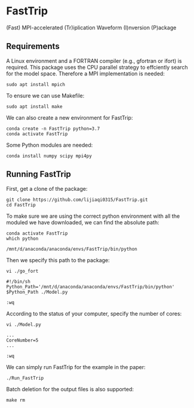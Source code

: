 # FastTrip
(Fast) MPI-accelerated (Tr)iplication Waveform (I)nversion (P)ackage

## Requirements
A Linux environment and a FORTRAN compiler (e.g., gfortran or ifort) is required.
This package uses the CPU parallel strategy to effciently search for the model space. Therefore a MPI implementation is needed:
```
sudo apt install mpich
```

To ensure we can use Makefile:
```
sudo apt install make
```

We can also create a new environment for FastTrip:
```
conda create -n FastTrip python=3.7
conda activate FastTrip
```

Some Python modules are needed:
```
conda install numpy scipy mpi4py
```

## Running FastTrip
First, get a clone of the package:
```
git clone https://github.com/lijiaqi0315/FastTrip.git
cd FastTrip
```
To make sure we are using the correct python environment with all the moduled we have downloaded, we can find the absolute path:
```
conda activate FastTrip
which python

/mnt/d/anaconda/anaconda/envs/FastTrip/bin/python
```
Then we specify this path to the package:
```
vi ./go_fort

#!/bin/sh
Python_Path='/mnt/d/anaconda/anaconda/envs/FastTrip/bin/python'
$Python_Path ./Model.py

:wq
```

According to the status of your computer, specify the number of cores:
```
vi ./Model.py

...
CoreNumber=5
...

:wq
```

We can simply run FastTrip for the example in the paper:
```
./Run_FastTrip
```

Batch deletion for the output files is also supported:
```
make rm
```

